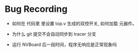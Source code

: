 # Bug Recording

- 如何在 代码里 里设置 top.v 生成的双控开关, 如何加载 元器件。

- 为什么 git 提交不会自动同步到 tracer 分支

- 运行 NVBoard 后一段时间，程序无响应是正常现象吗



